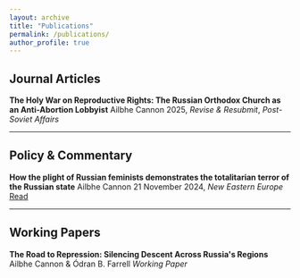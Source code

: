 ```yaml
---
layout: archive
title: "Publications"
permalink: /publications/
author_profile: true
---
```


## Journal Articles

**The Holy War on Reproductive Rights: The Russian Orthodox Church as an Anti-Abortion Lobbyist**
Ailbhe Cannon
2025, *Revise & Resubmit*, *Post-Soviet Affairs* 
<!-- Add links when available: DOI / Publisher / Ungated PDF / Code -->
<!-- [DOI:...]() · [Publisher]() · [Ungated PDF]() · [Code]() -->

---

## Policy & Commentary

**How the plight of Russian feminists demonstrates the totalitarian terror of the Russian state**
Ailbhe Cannon
21 November 2024, *New Eastern Europe*
[Read](https://neweasterneurope.eu/2024/11/21/how-the-plight-of-russian-feminists-demonstrates-the-totalitarian-terror-of-the-russian-state/)

---

## Working Papers

**The Road to Repression: Silencing Descent Across Russia's Regions**
Ailbhe Cannon & Ódran B. Farrell
*Working Paper*


